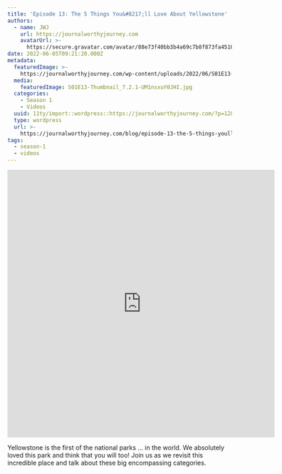 ```yaml
---
title: 'Episode 13: The 5 Things You&#8217;ll Love About Yellowstone'
authors:
  - name: JWJ
    url: https://journalworthyjourney.com
    avatarUrl: >-
      https://secure.gravatar.com/avatar/88e73f40bb3b4a69c7b8f873fa45104dd6dcbac157ec972498c06986de5efbaa?s=96&d=mm&r=g
date: 2022-06-05T09:21:20.000Z
metadata:
  featuredImage: >-
    https://journalworthyjourney.com/wp-content/uploads/2022/06/S01E13-Thumbnail_7.2.1.jpg
  media:
    featuredImage: S01E13-Thumbnail_7.2.1-UM1nsxuY0JHI.jpg
  categories:
    - Season 1
    - Videos
  uuid: 11ty/import::wordpress::https://journalworthyjourney.com/?p=128
  type: wordpress
  url: >-
    https://journalworthyjourney.com/blog/episode-13-the-5-things-youll-love-about-yellowstone/
tags:
  - season-1
  - videos
---
```

<iframe  allowfullscreen="true" title="Yellowstone - 5 Things You'll Love and More! | Full Time RV Travels | Episode 13" width="600" height="600" src="https://www.youtube.com/embed/eeRKyjnjTPU?feature=oembed&amp;color=red&amp;rel=1&amp;controls=1&amp;fs=1&amp;iv_load_policy=0&amp;autoplay=0&amp;modestbranding=0&amp;cc_load_policy=0&amp;playsinline=1" frameborder="0" allow="accelerometer; encrypted-media;accelerometer;autoplay;clipboard-write;gyroscope;picture-in-picture clipboard-write; encrypted-media; gyroscope; picture-in-picture; web-share" referrerpolicy="strict-origin-when-cross-origin"></iframe>

Yellowstone is the first of the national parks … in the world. We absolutely loved this park and think that you will too! Join us as we revisit this incredible place and talk about these big encompassing categories.
